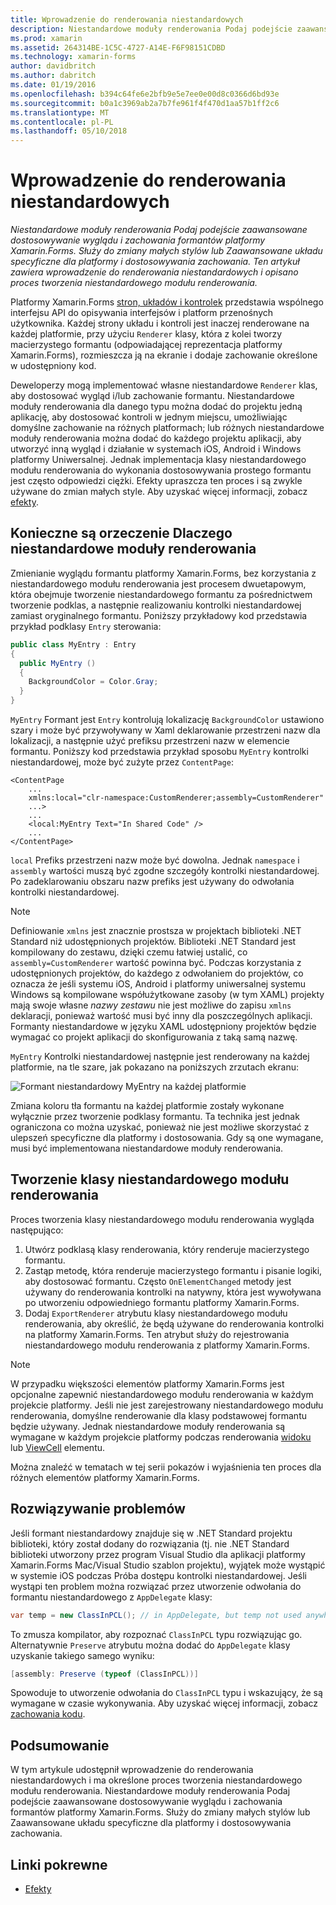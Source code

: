 ```yaml
---
title: Wprowadzenie do renderowania niestandardowych
description: Niestandardowe moduły renderowania Podaj podejście zaawansowane dostosowywanie wyglądu i zachowania formantów platformy Xamarin.Forms. Służy do zmiany małych stylów lub Zaawansowane układu specyficzne dla platformy i dostosowywania zachowania. Ten artykuł zawiera wprowadzenie do renderowania niestandardowych i opisano proces tworzenia niestandardowego modułu renderowania.
ms.prod: xamarin
ms.assetid: 264314BE-1C5C-4727-A14E-F6F98151CDBD
ms.technology: xamarin-forms
author: davidbritch
ms.author: dabritch
ms.date: 01/19/2016
ms.openlocfilehash: b394c64fe6e2bfb9e5e7ee0e00d8c0366d6bd93e
ms.sourcegitcommit: b0a1c3969ab2a7b7fe961f4f470d1aa57b1ff2c6
ms.translationtype: MT
ms.contentlocale: pl-PL
ms.lasthandoff: 05/10/2018
---
```

# <a name="introduction-to-custom-renderers"></a>Wprowadzenie do renderowania niestandardowych

_Niestandardowe moduły renderowania Podaj podejście zaawansowane dostosowywanie wyglądu i zachowania formantów platformy Xamarin.Forms. Służy do zmiany małych stylów lub Zaawansowane układu specyficzne dla platformy i dostosowywania zachowania. Ten artykuł zawiera wprowadzenie do renderowania niestandardowych i opisano proces tworzenia niestandardowego modułu renderowania._

Platformy Xamarin.Forms [stron, układów i kontrolek](~/xamarin-forms/user-interface/controls/index.md) przedstawia wspólnego interfejsu API do opisywania interfejsów i platform przenośnych użytkownika. Każdej strony układu i kontroli jest inaczej renderowane na każdej platformie, przy użyciu `Renderer` klasy, która z kolei tworzy macierzystego formantu (odpowiadającej reprezentacja platformy Xamarin.Forms), rozmieszcza ją na ekranie i dodaje zachowanie określone w udostępniony kod.

Deweloperzy mogą implementować własne niestandardowe `Renderer` klas, aby dostosować wygląd i/lub zachowanie formantu. Niestandardowe moduły renderowania dla danego typu można dodać do projektu jedną aplikację, aby dostosować kontroli w jednym miejscu, umożliwiając domyślne zachowanie na różnych platformach; lub różnych niestandardowe moduły renderowania można dodać do każdego projektu aplikacji, aby utworzyć inną wygląd i działanie w systemach iOS, Android i Windows platformy Uniwersalnej. Jednak implementacja klasy niestandardowego modułu renderowania do wykonania dostosowywania prostego formantu jest często odpowiedzi ciężki. Efekty upraszcza ten proces i są zwykle używane do zmian małych style. Aby uzyskać więcej informacji, zobacz [efekty](~/xamarin-forms/app-fundamentals/effects/index.md).

## <a name="examining-why-custom-renderers-are-necessary"></a>Konieczne są orzeczenie Dlaczego niestandardowe moduły renderowania

Zmienianie wyglądu formantu platformy Xamarin.Forms, bez korzystania z niestandardowego modułu renderowania jest procesem dwuetapowym, która obejmuje tworzenie niestandardowego formantu za pośrednictwem tworzenie podklas, a następnie realizowaniu kontrolki niestandardowej zamiast oryginalnego formantu. Poniższy przykładowy kod przedstawia przykład podklasy `Entry` sterowania:

```csharp
public class MyEntry : Entry
{
  public MyEntry ()
  {
    BackgroundColor = Color.Gray;
  }
}
```

`MyEntry` Formant jest `Entry` kontrolują lokalizację `BackgroundColor` ustawiono szary i może być przywoływany w Xaml deklarowanie przestrzeni nazw dla lokalizacji, a następnie użyć prefiksu przestrzeni nazw w elemencie formantu. Poniższy kod przedstawia przykład sposobu `MyEntry` kontrolki niestandardowej, może być zużyte przez `ContentPage`:

```xaml
<ContentPage
    ...
    xmlns:local="clr-namespace:CustomRenderer;assembly=CustomRenderer"
    ...>
    ...
    <local:MyEntry Text="In Shared Code" />
    ...
</ContentPage>
```

`local` Prefiks przestrzeni nazw może być dowolna. Jednak `namespace` i `assembly` wartości muszą być zgodne szczegóły kontrolki niestandardowej. Po zadeklarowaniu obszaru nazw prefiks jest używany do odwołania kontrolki niestandardowej.

> [!NOTE]
> Definiowanie `xmlns` jest znacznie prostsza w projektach biblioteki .NET Standard niż udostępnionych projektów. Biblioteki .NET Standard jest kompilowany do zestawu, dzięki czemu łatwiej ustalić, co `assembly=CustomRenderer` wartość powinna być. Podczas korzystania z udostępnionych projektów, do każdego z odwołaniem do projektów, co oznacza że jeśli systemu iOS, Android i platformy uniwersalnej systemu Windows są kompilowane współużytkowane zasoby (w tym XAML) projekty mają swoje własne *nazwy zestawu* nie jest możliwe do zapisu `xmlns` deklaracji, ponieważ wartość musi być inny dla poszczególnych aplikacji. Formanty niestandardowe w języku XAML udostępniony projektów będzie wymagać co projekt aplikacji do skonfigurowania z taką samą nazwę.

`MyEntry` Kontrolki niestandardowej następnie jest renderowany na każdej platformie, na tle szare, jak pokazano na poniższych zrzutach ekranu:

![](introduction-images/screenshots.png "Formant niestandardowy MyEntry na każdej platformie")

Zmiana koloru tła formantu na każdej platformie zostały wykonane wyłącznie przez tworzenie podklasy formantu. Ta technika jest jednak ograniczona co można uzyskać, ponieważ nie jest możliwe skorzystać z ulepszeń specyficzne dla platformy i dostosowania. Gdy są one wymagane, musi być implementowana niestandardowe moduły renderowania.

## <a name="creating-a-custom-renderer-class"></a>Tworzenie klasy niestandardowego modułu renderowania

Proces tworzenia klasy niestandardowego modułu renderowania wygląda następująco:

1. Utwórz podklasą klasy renderowania, który renderuje macierzystego formantu.
1. Zastąp metodę, która renderuje macierzystego formantu i pisanie logiki, aby dostosować formantu. Często `OnElementChanged` metody jest używany do renderowania kontrolki na natywny, która jest wywoływana po utworzeniu odpowiedniego formantu platformy Xamarin.Forms.
1. Dodaj `ExportRenderer` atrybutu klasy niestandardowego modułu renderowania, aby określić, że będą używane do renderowania kontrolki na platformy Xamarin.Forms. Ten atrybut służy do rejestrowania niestandardowego modułu renderowania z platformy Xamarin.Forms.

> [!NOTE]
> W przypadku większości elementów platformy Xamarin.Forms jest opcjonalne zapewnić niestandardowego modułu renderowania w każdym projekcie platformy. Jeśli nie jest zarejestrowany niestandardowego modułu renderowania, domyślne renderowanie dla klasy podstawowej formantu będzie używany. Jednak niestandardowe moduły renderowania są wymagane w każdym projekcie platformy podczas renderowania [widoku](https://developer.xamarin.com/api/type/Xamarin.Forms.View/) lub [ViewCell](https://developer.xamarin.com/api/type/Xamarin.Forms.ViewCell/) elementu.

Można znaleźć w tematach w tej serii pokazów i wyjaśnienia ten proces dla różnych elementów platformy Xamarin.Forms.

## <a name="troubleshooting"></a>Rozwiązywanie problemów

Jeśli formant niestandardowy znajduje się w .NET Standard projektu biblioteki, który został dodany do rozwiązania (tj. nie .NET Standard biblioteki utworzony przez program Visual Studio dla aplikacji platformy Xamarin.Forms Mac/Visual Studio szablon projektu), wyjątek może wystąpić w systemie iOS podczas Próba dostępu kontrolki niestandardowej. Jeśli wystąpi ten problem można rozwiązać przez utworzenie odwołania do formantu niestandardowego z `AppDelegate` klasy:

```csharp
var temp = new ClassInPCL(); // in AppDelegate, but temp not used anywhere
```

To zmusza kompilator, aby rozpoznać `ClassInPCL` typu rozwiązując go. Alternatywnie `Preserve` atrybutu można dodać do `AppDelegate` klasy uzyskanie takiego samego wyniku:

```csharp
[assembly: Preserve (typeof (ClassInPCL))]
```

Spowoduje to utworzenie odwołania do `ClassInPCL` typu i wskazujący, że są wymagane w czasie wykonywania. Aby uzyskać więcej informacji, zobacz [zachowania kodu](~/ios/deploy-test/linker.md).

## <a name="summary"></a>Podsumowanie

W tym artykule udostępnił wprowadzenie do renderowania niestandardowych i ma określone proces tworzenia niestandardowego modułu renderowania. Niestandardowe moduły renderowania Podaj podejście zaawansowane dostosowywanie wyglądu i zachowania formantów platformy Xamarin.Forms. Służy do zmiany małych stylów lub Zaawansowane układu specyficzne dla platformy i dostosowywania zachowania.


## <a name="related-links"></a>Linki pokrewne

- [Efekty](~/xamarin-forms/app-fundamentals/effects/index.md)
